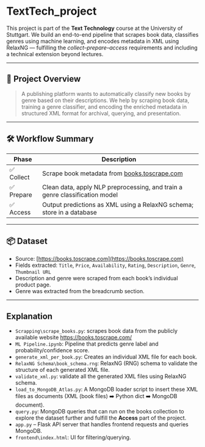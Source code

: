 # TextTech_project
This project is part of the **Text Technology** course at the University of Stuttgart. We build an end-to-end pipeline that scrapes book data, classifies genres using machine learning, and encodes metadata in XML using RelaxNG — fulfilling the *collect–prepare–access* requirements and including a technical extension beyond lectures.

---

## 🚀 Project Overview

> A publishing platform wants to automatically classify new books by genre based on their descriptions. We help by scraping book data, training a genre classifier, and encoding the enriched metadata in structured XML format for archival, querying, and presentation.

---

## 🛠️ Workflow Summary

| Phase     | Description                                                                 |
|-----------|-----------------------------------------------------------------------------|
| ✅ Collect | Scrape book metadata from [books.toscrape.com](https://books.toscrape.com) |
| ✅ Prepare | Clean data, apply NLP preprocessing, and train a genre classification model |
| ✅ Access  | Output predictions as XML using a RelaxNG schema; store in a database       |

---

## 📦 Dataset

- Source: [https://books.toscrape.com](https://books.toscrape.com)
- Fields extracted: `Title`, `Price`, `Availability`, `Rating`, `Description`, `Genre`, `Thumbnail URL`
- Description and genre were scraped from each book’s individual product page.
- Genre was extracted from the breadcrumb section.

---

## Explanation
- `Scrapping\scrape_books.py`: scrapes book data from the publicly available website https://books.toscrape.com/
- `ML Pipeline.ipynb`: Pipeline that predicts genre label and probability/confidence score.
- `generate_xml_per_book.py`: Creates an individual XML file for each book.
- `RelaxNG Schema\book_schema.rng`: RelaxNG (RNG) schema to validate the structure of each generated XML file. 
- `validate_xml.py`: validate all the generated XML files using RelaxNG schema.
- `load_to_MongoDB_Atlas.py`: A MongoDB loader script to insert these XML files as documents (XML (book files) ➡️ Python dict ➡️ MongoDB document).
- `query.py`: MongoDB queries that can run on the books collection to explore the dataset further and fulfill the **Access** part of the project.
- `app.py` – Flask API server that handles frontend requests and queries MongoDB.
- `frontend\index.html`: UI for filtering/querying.
